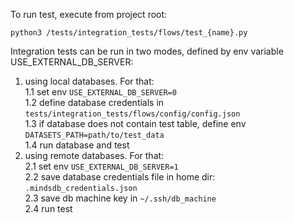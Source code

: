 To run test, execute from project root:

```
python3 /tests/integration_tests/flows/test_{name}.py
```

Integration tests can be run in two modes, defined by env variable USE_EXTERNAL_DB_SERVER:

1. using local databases. For that:  
   1.1 set env `USE_EXTERNAL_DB_SERVER=0`  
   1.2 define database credentials in `tests/integration_tests/flows/config/config.json`  
   1.3 if database does not contain test table, define env `DATASETS_PATH=path/to/test_data`  
   1.4 run database and test
2. using remote databases. For that:  
   2.1 set env `USE_EXTERNAL_DB_SERVER=1`  
   2.2 save database credentials file in home dir: `.mindsdb_credentials.json`  
   2.3 save db machine key in `~/.ssh/db_machine`  
   2.4 run test
